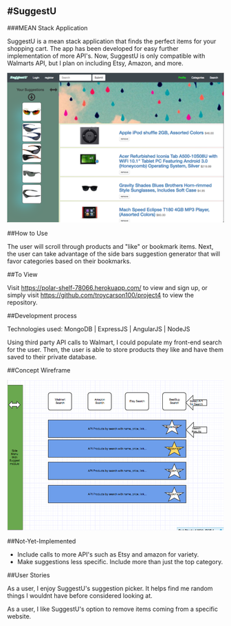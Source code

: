 #SuggestU
--
###MEAN Stack Application

SuggestU is a mean stack application that finds the perfect items for your shopping cart. The app has been developed for easy further implementation of more API's. Now, SuggestU is only compatible with Walmarts API, but I plan on including Etsy, Amazon, and more. 

![Screen Shot](./readmeAssets/p4.png)

##How to Use

The user will scroll through products and "like" or bookmark items. Next, the user can take advantage of the side bars suggestion generator that will favor categories based on their bookmarks.


##To View

Visit https://polar-shelf-78066.herokuapp.com/ to view and sign up, or simply visit https://github.com/troycarson100/project4 to view the repository.

##Development process

Technologies used: MongoDB | ExpressJS | AngularJS | NodeJS

Using third party API calls to Walmart, I could populate my front-end search for the user. Then, the user is able to store products they like and have them saved to their private database.

##Concept Wireframe

![Screen Shot](./readmeAssets/P4_w.png)


##Not-Yet-Implemented
 * Include calls to more API's such as Etsy and amazon for variety.
 * Make suggestions less specific. Include more than just the top category.
 
##User Stories
 
 As a user, I enjoy SuggestU's suggestion picker. It helps find me random things I wouldnt have before considered looking at. 
 
 As a user, I like SuggestU's option to remove items coming from a specific website.

 